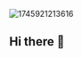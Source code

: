 ![1745921213616](https://github.com/user-attachments/assets/285dc30c-8f46-4bb1-b16a-a49bc60cc9a6)

## Hi there 👋

<!--
**duggytuxy/duggytuxy** is a ✨ _special_ ✨ repository because its `README.md` (this file) appears on your GitHub profile.

Here are some ideas to get you started:

- 🔭 I’m currently working on ...
- 🌱 I’m currently learning ...
- 👯 I’m looking to collaborate on ...
- 🤔 I’m looking for help with ...
- 💬 Ask me about ...
- 📫 How to reach me: ...
- 😄 Pronouns: ...
- ⚡ Fun fact: ...
-->
